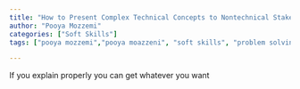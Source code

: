 ```yaml
---
title: "How to Present Complex Technical Concepts to Nontechnical Stakeholders"
author: "Pooya Mozzemi"
categories: ["Soft Skills"]
tags: ["pooya mozzemi","pooya moazzeni", "soft skills", "problem solving", "learning", "communication"]

---
```


If you explain properly you can get whatever you want



